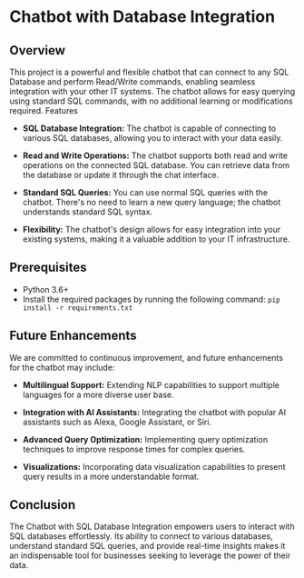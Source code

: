 # Chatbot with Database Integration

## Overview

This project is a powerful and flexible chatbot that can connect to any SQL Database and perform Read/Write commands, enabling seamless integration with your other IT systems. The chatbot allows for easy querying using standard SQL commands, with no additional learning or modifications required.
Features

- **SQL Database Integration:** The chatbot is capable of connecting to various SQL databases, allowing you to interact with your data easily.

- **Read and Write Operations:** The chatbot supports both read and write operations on the connected SQL database. You can retrieve data from the database or update it through the chat interface.

- **Standard SQL Queries:** You can use normal SQL queries with the chatbot. There's no need to learn a new query language; the chatbot understands standard SQL syntax.

- **Flexibility:** The chatbot's design allows for easy integration into your existing systems, making it a valuable addition to your IT infrastructure.

## Prerequisites

- Python 3.6+
- Install the required packages by running the following command:
  ``` pip install -r requirements.txt ```

## Future Enhancements

We are committed to continuous improvement, and future enhancements for the chatbot may include:

- **Multilingual Support:** Extending NLP capabilities to support multiple languages for a more diverse user base.

- **Integration with AI Assistants:** Integrating the chatbot with popular AI assistants such as Alexa, Google Assistant, or Siri.

- **Advanced Query Optimization:** Implementing query optimization techniques to improve response times for complex queries.

- **Visualizations:** Incorporating data visualization capabilities to present query results in a more understandable format.

## Conclusion

The Chatbot with SQL Database Integration empowers users to interact with SQL databases effortlessly. Its ability to connect to various databases, understand standard SQL queries, and provide real-time insights makes it an indispensable tool for businesses seeking to leverage the power of their data.
